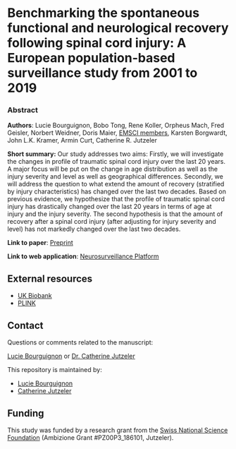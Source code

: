 # Benchmarking the spontaneous functional and neurological recovery following spinal cord injury: A European population-based surveillance study from 2001 to 2019

### Abstract

**Authors**: Lucie Bourguignon, Bobo Tong, Rene Koller, Orpheus Mach, Fred Geisler, Norbert Weidner, Doris Maier, [EMSCI members](https://www.emsci.org/index.php/members), Karsten Borgwardt, John L.K. Kramer, Armin Curt, Catherine R. Jutzeler

**Short summary:** Our study addresses two aims: Firstly, we will investigate the changes in profile of traumatic spinal cord injury over the last 20 years. A major focus will be put on the change in age distribution as well as the injury severity and level as well as geographical differences. Secondly, we will address the question to what extend the amount of recovery (stratified by injury characteristics) has changed over the last two decades. Based on previous evidence, we hypothesize that the profile of traumatic spinal cord injury has drastically changed over the last 20 years in terms of age at injury and the injury severity. The second hypothesis is that the amount of recovery after a spinal cord injury (after adjusting for injury severity and level) has not markedly changed over the last two decades.

**Link to paper**: [Preprint](https://www.sciencedirect.com/science/article/pii/S1477893920303215?via%3Dihub)

**Link to web application**: [Neurosurveillance Platform](https://jutzelec.shinyapps.io/neurosurveillance/)

## External resources

* [UK Biobank](https://www.ukbiobank.ac.uk/)
* [PLINK](https://www.cog-genomics.org/plink/2.0/)

## Contact
Questions or comments related to the manuscript:

[Lucie Bourguignon](mailto:lucie.Bourguignon@bsse.ethz.ch?subject=[GitHub]%20Source%20Han%20Sans) or [Dr. Catherine Jutzeler](mailto:catherine.jutzeler@bsse.ethz.ch?subject=[GitHub]%20Source%20Han%20Sans)

This repository is maintained by:
* [Lucie Bourguignon](https://github.com/lbourguignon)
* [Catherine Jutzeler](https://github.com/jutzca)

## Funding

This study was funded by a research grant from the [Swiss National Science Foundation](http://www.snf.ch/en/Pages/default.aspx) (Ambizione Grant #PZ00P3_186101, Jutzeler).



